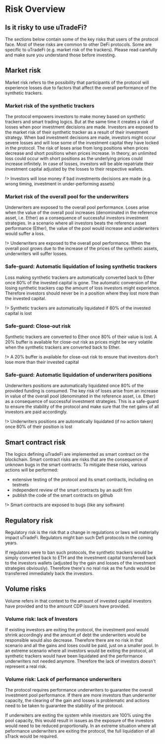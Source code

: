 
# Risk Overview

## Is it risky to use uTradeFi?

The sections below contain some of the key risks that users of the protocol face. Most of these risks are common to other DeFi protocols. Some are specific to uTradeFi (e.g. market risk of the trackers). Please read carefully and make sure you understand those before investing.

## Market risk

Market risk refers to the possibility that participants of the protocol will experience losses due to factors that affect the overall performance of the synthetic trackers.

### Market risk of the synthetic trackers

The protocol empowers investors to make money based on synthetic trackers and smart trading logics. But at the same time it creates a risk of losses when poor investment decisions are made. Investors are exposed to the market risk of their synthetic tracker as a result of their investment strategy. When bad investment decisions are made, investors might occur severe losses and will lose some of the investment capital they have locked in the protocol. The risk of loses arise from long positions when prices decrease and short positions when prices increase. In theory, an unlimited loss could occur with short positions as the underlying prices could increase infinitely. In case of losses, investors will be able repatriate their investment capital adjusted by the losses to their respective wallets.

!> Investors will lose money if bad investments decisions are made (e.g. wrong timing, investment in under-performing assets)

### Market risk of the overall pool for the underwriters

Underwriters are exposed to the overall pool performance. Loses arise when the value of the overall pool increases (denominated in the reference asset, i.e. Ether) as a consequence of successful investors investment strategies. In a scenario where all investors beats the reference asset performance (Ether), the value of the pool would increase and underwriters would suffer a loss.

!> Underwriters are exposed to the overall pool performance. When the overall pool grows due to the increase of the prices of the synthetic assets, underwriters will suffer losses.

### Safe-guard: Automatic liquidation of losing synthetic trackers

Loss making synthetic trackers are automatically converted back to Ether once 80% of the invested capital is gone. The automatic conversion of the losing synthetic trackers cap the amount of loss investors might experience. Therefore investors should never be in a position where they lost more than the invested capital.

!> Synthetic trackers are automatically liquidated if 80% of the invested capital is lost

### Safe-guard: Close-out risk

Synthetic trackers are converted to Ether once 80% of their value is lost. A 20% buffer is available for close-out risk as prices might be very volatile when the synthetic trackers are converted back to Ether.

!> A 20% buffer is available for close-out risk to ensure that investors don't lose more than their invested capital

### Safe-guard: Automatic liquidation of underwriters positions

Underwriters positions are automatically liquidated once 80% of the provided funding is consumed. The key risk of loses arise from an increase in value of the overall pool (denominated in the reference asset, i.e. Ether) as a consequence of successful investment strategies. This is a safe-guard to ensure the stability of the protocol and make sure that the net gains of all investors are paid accordingly.

!> Underwriters positions are automatically liquidated (if no action taken) once 80% of their position is lost

## Smart contract risk

The logics defining uTradeFi are implemented as smart contract on the blockchain. Smart contract risks are risks that are the consequence of unknown bugs in the smart contracts. To mitigate these risks, various actions will be performed:
* extensive testing of the protocol and its smart contracts, including on testnets
* independent review of the smart contracts by an audit firm
* publish the code of the smart contracts on github

!> Smart contracts are exposed to bugs (like any software)

## Regulatory risk

Regulatory risk is the risk that a change in regulations or laws will materially impact uTradeFi. Regulators might ban such Defi protocols in the coming years.

If regulators were to ban such protocols, the synthetic trackers would be simply converted back to ETH and the investment capital transferred back to the investors wallets (adjusted by the gain and losses of the investment strategies obviously). Therefore there's no real risk as the funds would be transferred immediately back the investors.

## Volume risks

Volume refers in that context to the amount of invested capital investors have provided and to the amount CDP issuers have provided.

### Volume risk: lack of Investors

If existing investors are exiting the protocol, the investment pool would shrink accordingly and the amount of debt the underwriters would be responsible would also decrease. Therefore there are no risk in that scenario and all the gains and loses could be paid, just on a smaller pool. In an extreme scenario where all investors would be exiting the protocol, all synthetic trackers would have been liquidated and the performance underwriters not needed anymore. Therefore the lack of investors doesn't represent a real risk.

### Volume risk: Lack of performance underwriters

The protocol requires performance underwriters to guarantee the overall investment pool performance. If there are more investors than underwriter capacity, the clearing of the gain and losses is problematic and actions need to be taken to guarantee the stability of the protocol.

If underwiters are exiting the system while investors are 100% using the pool capacity, this would result in issues as the exposure of the investors would need to be reduced proportionally. In an extreme situation where all peformance underwriters are exiting the protocol, the full liquidation of all sTrack would be required.
